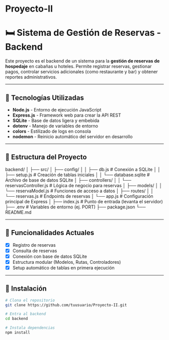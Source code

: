 ﻿# Proyecto-II
 
# 🛏️ Sistema de Gestión de Reservas - Backend

Este proyecto es el backend de un sistema para la **gestión de reservas de hospedaje** en cabañas u hoteles. Permite registrar reservas, gestionar pagos, controlar servicios adicionales (como restaurante y bar) y obtener reportes administrativos.

---

## 🚀 Tecnologías Utilizadas

- **Node.js** - Entorno de ejecución JavaScript
- **Express.js** - Framework web para crear la API REST
- **SQLite** - Base de datos ligera y embebida
- **dotenv** - Manejo de variables de entorno
- **colors** - Estilizado de logs en consola
- **nodemon** - Reinicio automático del servidor en desarrollo

---

## 📁 Estructura del Proyecto
backend/ │ ├── src/ │ ├── config/ │ │ ├── db.js # Conexión a SQLite │ │ ├── setup.js # Creación de tablas iniciales │ │ └── database.sqlite # Archivo de base de datos SQLite │ ├── controllers/ │ │ └── reservasController.js # Lógica de negocio para reservas │ ├── models/ │ │ └── reservaModel.js # Funciones de acceso a datos │ ├── routes/ │ │ └── reservas.js # Endpoints de reservas │ └── app.js # Configuración principal de Express │ ├── index.js # Punto de entrada (levanta el servidor) ├── .env # Variables de entorno (ej. PORT) ├── package.json └── README.md

---

## 🧩 Funcionalidades Actuales

- [x] Registro de reservas
- [x] Consulta de reservas
- [x] Conexión con base de datos SQLite
- [x] Estructura modular (Modelos, Rutas, Controladores)
- [x] Setup automático de tablas en primera ejecución

---

## 🔧 Instalación

```bash
# Clona el repositorio
git clone https://github.com/tuusuario/Proyecto-II.git

# Entra al backend
cd backend

# Instala dependencias
npm install
